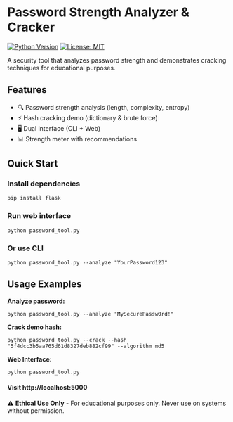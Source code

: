 # Password Strength Analyzer & Cracker

[![Python Version](https://img.shields.io/badge/python-3.6%2B-blue)](https://www.python.org/downloads/)
[![License: MIT](https://img.shields.io/badge/license-MIT-green)](https://opensource.org/licenses/MIT)


A security tool that analyzes password strength and demonstrates cracking techniques for educational purposes.

## Features

- 🔍 Password strength analysis (length, complexity, entropy)
- ⚡ Hash cracking demo (dictionary & brute force)
- 🖥️ Dual interface (CLI + Web)
- 📊 Strength meter with recommendations

## Quick Start

### Install dependencies
```
pip install flask
```

### Run web interface
```
python password_tool.py
```

### Or use CLI
```
python password_tool.py --analyze "YourPassword123"
```

## Usage Examples

**Analyze password:**
```
python password_tool.py --analyze "MySecurePassw0rd!"
```

**Crack demo hash:**
```
python password_tool.py --crack --hash "5f4dcc3b5aa765d61d8327deb882cf99" --algorithm md5
```

**Web Interface:**
```
python password_tool.py
```
#### Visit http://localhost:5000

⚠️ **Ethical Use Only** - For educational purposes only. Never use on systems without permission.


